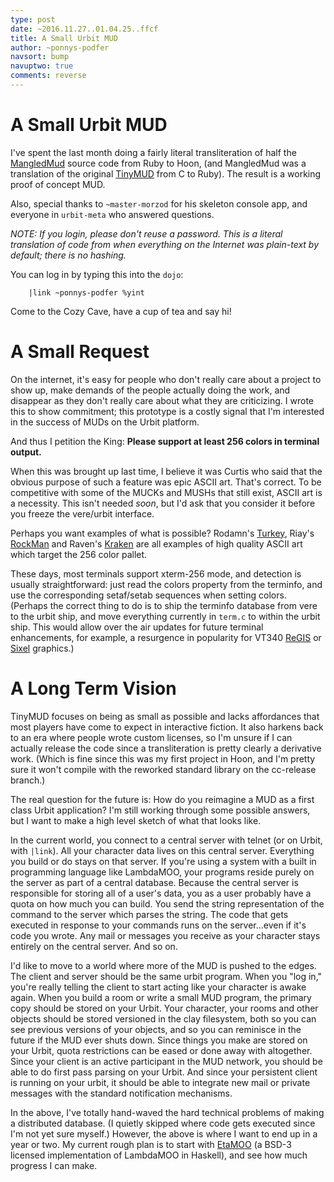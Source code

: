 ```yaml
---
type: post
date: ~2016.11.27..01.04.25..ffcf
title: A Small Urbit MUD
author: ~ponnys-podfer
navsort: bump
navuptwo: true
comments: reverse
---
```


# A Small Urbit MUD

I've spent the last month doing a fairly literal transliteration of half the [MangledMud][mm] source code from Ruby to Hoon, (and MangledMud was a translation of the original [TinyMUD][tm] from C to Ruby). The result is a working proof of concept MUD.

Also, special thanks to `~master-morzod` for his skeleton console app, and everyone in `urbit-meta` who answered questions.

*NOTE: If you login, please don't reuse a password. This is a literal translation of code from when everything on the Internet was plain-text by default; there is no hashing.*

You can log in by typing this into the `dojo`:

```
    |link ~ponnys-podfer %yint
```

Come to the Cozy Cave, have a cup of tea and say hi!

[mm]: https://github.com/mangled/MangledMud/
[tm]: https://en.wikipedia.org/wiki/TinyMUD

# A Small Request

On the internet, it's easy for people who don't really care about a project to show up, make demands of the people actually doing the work, and disappear as they don't really care about what they are criticizing. I wrote this to show commitment; this prototype is a costly signal that I'm interested in the success of MUDs on the Urbit platform.

And thus I petition the King: **Please support at least 256 colors in terminal output.**

When this was brought up last time, I believe it was Curtis who said that the obvious purpose of such a feature was epic ASCII art. That's correct. To be competitive with some of the MUCKs and MUSHs that still exist, ASCII art is a necessity. This isn't needed *soon*, but I'd ask that you consider it before you freeze the vere/urbit interface.

Perhaps you want examples of what is possible? Rodamn's [Turkey][rodamn], Riay's [RockMan][riay] and Raven's [Kraken][raven] are all examples of high quality ASCII art which target the 256 color pallet.

These days, most terminals support xterm-256 mode, and detection is usually straightforward: just read the colors property from the terminfo, and use the corresponding setaf/setab sequences when setting colors. (Perhaps the correct thing to do is to ship the terminfo database from vere to the urbit ship, and move everything currently in `term.c` to within the urbit ship. This would allow over the air updates for future terminal enhancements, for example, a resurgence in popularity for VT340 [ReGIS][regis] or [Sixel][sixel] graphics.)

[rodamn]: http://ansiart.com/Info/Artist/rodamn/Turkey
[riay]: http://ansiart.com/Info/Artist/Riay/RockMan(MegaMan)
[raven]: http://ansiart.com/Info/Artist/Raven/Kraken

[regis]: https://en.wikipedia.org/wiki/ReGIS
[sixel]: https://en.wikipedia.org/wiki/Sixel

# A Long Term Vision

TinyMUD focuses on being as small as possible and lacks affordances that most players have come to expect in interactive fiction. It also harkens back to an era where people wrote custom licenses, so I'm unsure if I can actually release the code since a transliteration is pretty clearly a derivative work. (Which is fine since this was my first project in Hoon, and I'm pretty sure it won't compile with the reworked standard library on the cc-release branch.)

The real question for the future is: How do you reimagine a MUD as a first class Urbit application? I'm still working through some possible answers, but I want to make a high level sketch of what that looks like.

In the current world, you connect to a central server with telnet (or on Urbit, with `|link`). All your character data lives on this central server. Everything you build or do stays on that server. If you're using a system with a built in programming language like LambdaMOO, your programs reside purely on the server as part of a central database. Because the central server is responsible for storing all of a user's data, you as a user probably have a quota on how much you can build. You send the string representation of the command to the server which parses the string. The code that gets executed in response to your commands runs on the server...even if it's code you wrote. Any mail or messages you receive as your character stays entirely on the central server. And so on.

I'd like to move to a world where more of the MUD is pushed to the edges. The client and server should be the same urbit program. When you "log in," you're really telling the client to start acting like your character is awake again. When you build a room or write a small MUD program, the primary copy should be stored on your Urbit. Your character, your rooms and other objects should be stored versioned in the clay filesystem, both so you can see previous versions of your objects, and so you can reminisce in the future if the MUD ever shuts down. Since things you make are stored on your Urbit, quota restrictions can be eased or done away with altogether. Since your client is an active participant in the MUD network, you should be able to do first pass parsing on your Urbit. And since your persistent client is running on your urbit, it should be able to integrate new mail or private messages with the standard notification mechanisms.

In the above, I've totally hand-waved the hard technical problems of making a distributed database. (I quietly skipped where code gets executed since I'm not yet sure myself.) However, the above is where I want to end up in a year or two. My current rough plan is to start with [EtaMOO][etamoo] (a BSD-3 licensed implementation of LambdaMOO in Haskell), and see how much progress I can make.

[etamoo]: https://github.com/verement/etamoo
